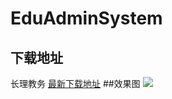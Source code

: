 # EduAdminSystem
##  下载地址  
长理教务 [最新下载地址](http://47.106.159.165:8081/apk/长理教务V2.0.1.apk)
##效果图
![](https://github.com/guodongxiaren/ImageCache/raw/master/Logo/foryou.gif)  
